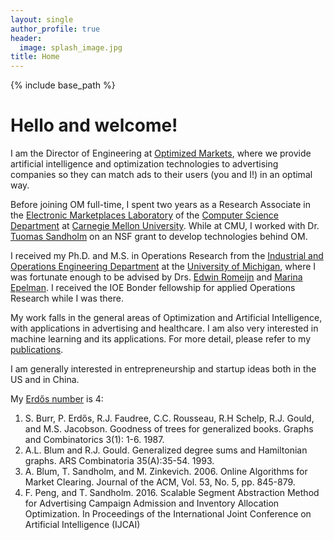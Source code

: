 ```yaml
---
layout: single
author_profile: true
header:
  image: splash_image.jpg
title: Home
---
```


{% include base_path %}

Hello and welcome!
=========

I am the Director of Engineering at [Optimized Markets][om], where we provide artificial intelligence and optimization technologies to advertising companies so they can match ads to their users (you and I!) in an optimal way.

Before joining OM full-time, I spent two years as a Research Associate in the [Electronic Marketplaces Laboratory][lab] of the [Computer Science Department][csd] at [Carnegie Mellon University][cmu]. While at CMU, I worked with Dr. [Tuomas Sandholm][sandholm] on an NSF grant to develop technologies behind OM.

[//]: # (Tuomas is also the founder and CEO of OM.)

I received my Ph.D. and M.S. in Operations Research from the [Industrial and Operations Engineering Department][ioe] at the [University of Michigan][um], where I was fortunate enough to be advised by Drs. [Edwin Romeijn][romeijn] and [Marina Epelman][epelman]. I received the IOE Bonder fellowship for applied Operations Research while I was there.

My work falls in the general areas of Optimization and Artificial Intelligence, with applications in advertising and healthcare. I am also very interested in machine learning and its applications. For more detail, please refer to my [publications][pub].

I am generally interested in entrepreneurship and startup ideas both in the US and in China.

My [Erdős number][erdos] is 4:

1. S. Burr, P. Erdős, R.J. Faudree, C.C. Rousseau, R.H Schelp, R.J. Gould, and M.S. Jacobson. Goodness of trees for generalized books. Graphs and Combinatorics 3(1): 1-6. 1987.
2. A.L. Blum and R.J. Gould. Generalized degree sums and Hamiltonian graphs. ARS Combinatoria 35(A):35-54. 1993.
3. A. Blum, T. Sandholm, and M. Zinkevich. 2006. Online Algorithms for Market Clearing. Journal of the ACM, Vol. 53, No. 5, pp. 845-879.
4. F. Peng, and T. Sandholm. 2016. Scalable Segment Abstraction Method for Advertising Campaign Admission and Inventory Allocation Optimization. In Proceedings of the International Joint Conference on Artificial Intelligence (IJCAI)

[om]: http://www.optimizedmarkets.com/
[lab]: http://www.cs.cmu.edu/~amem/
[csd]: http://www.csd.cs.cmu.edu/
[cmu]: http://www.cmu.edu/
[sandholm]: http://www.cs.cmu.edu/~sandholm/
[ioe]: http://www.engin.umich.edu/ioe/
[um]: http://www.umich.edu/
[romeijn]: https://www.isye.gatech.edu/users/edwin-romeijn/
[epelman]: http://www-personal.umich.edu/~mepelman/
[pub]: publications
[erdos]: https://en.wikipedia.org/wiki/Erdős_number
